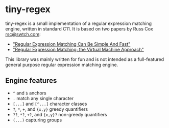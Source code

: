 tiny-regex
==========

tiny-regex is a small implementation of a regular expression matching engine,
written in standard C11. It is based on two papers by Russ Cox <rsc@swtch.com>:

* ["Regular Expression Matching Can Be Simple And Fast"](https://swtch.com/~rsc/regexp/regexp1.html)
* ["Regular Expression Matching: the Virtual Machine Approach"](https://swtch.com/~rsc/regexp/regexp2.html)

This library was mainly written for fun and is not intended as a full-featured
general purpose regular expression matching engine.

Engine features
---------------

* `^` and `$` anchors
* `.` match any single character
* `[...]` and `[^...]` character classes
* `?`, `*`, `+`, and `{x,y}` greedy quantifiers
* `??`, `*?`, `+?`, and `{x,y}?` non-greedy quantifiers
* `(...)` capturing groups
